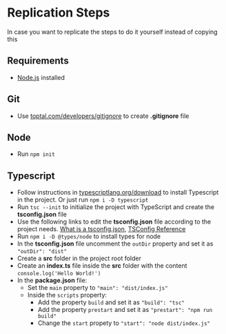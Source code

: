 # Replication Steps
In case you want to replicate the steps to do it yourself instead of copying this
## Requirements
- [Node.js](https://nodejs.org/) installed
## Git
- Use [toptal.com/developers/gitignore](https://www.toptal.com/developers/gitignore) to create **.gitignore** file
## Node
- Run `npm init`
## Typescript
- Follow instructions in [typescriptlang.org/download](https://www.typescriptlang.org/download) to install Typescript in the project. Or just run `npm i -D typescript`
- Run `tsc --init` to initialize the project with TypeScript and create the **tsconfig.json** file
- Use the following links to edit the **tsconfig.json** file according to the project needs. [What is a tsconfig.json](https://www.typescriptlang.org/docs/handbook/tsconfig-json.html), [TSConfig Reference](https://www.typescriptlang.org/tsconfig)
- Run `npm i -D @types/node` to install types for node
- In the **tsconfig.json** file uncomment the `outDir` property and set it as `"outDir": "dist"`
- Create a **src** folder in the project root folder
- Create an **index.ts** file inside the **src** folder with the content `console.log('Hello World!')`
- In the **package.json** file:
  - Set the `main` property to `"main": "dist/index.js"`
  - Inside the `scripts` property:
    - Add the property `build` and set it as `"build": "tsc"`
    - Add the property `prestart` and set it as `"prestart": "npm run build"`
    - Change the `start` propety to `"start": "node dist/index.js"`